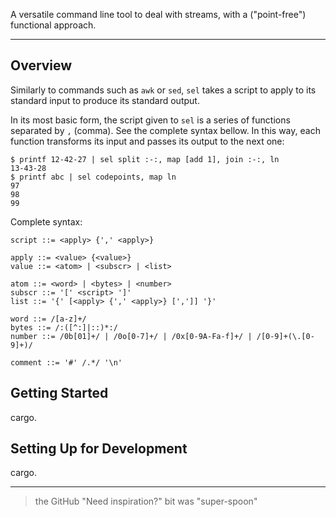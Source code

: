 A versatile command line tool to deal with streams, with a
("point-free") functional approach.

---

## Overview

Similarly to commands such as `awk` or `sed`, `sel` takes
a script to apply to its standard input to produce its
standard output.

In its most basic form, the script given to `sel` is
a series of functions separated by `,` (comma). See the
complete syntax bellow. In this way, each function
transforms its input and passes its output to the next one:
```console
$ printf 12-42-27 | sel split :-:, map [add 1], join :-:, ln
13-43-28
$ printf abc | sel codepoints, map ln
97
98
99
```

Complete syntax:
```bnf
script ::= <apply> {',' <apply>}

apply ::= <value> {<value>}
value ::= <atom> | <subscr> | <list>

atom ::= <word> | <bytes> | <number>
subscr ::= '[' <script> ']'
list ::= '{' [<apply> {',' <apply>} [',']] '}'

word ::= /[a-z]+/
bytes ::= /:([^:]|::)*:/
number ::= /0b[01]+/ | /0o[0-7]+/ | /0x[0-9A-Fa-f]+/ | /[0-9]+(\.[0-9]+)/

comment ::= '#' /.*/ '\n'
```

<!--Help on individual functions can be obtained with `-l`:
```console
$ sel -l map add
map :: (a -> b) -> [a] -> [b]
	make a new list by applying an unary operation to each value from a list

add :: Num -> Num -> Num
	add two numbers

$ sel -l
[... list of every functions ...]
```-->

## Getting Started

cargo.

## Setting Up for Development

cargo.

---

> the GitHub "Need inspiration?" bit was "super-spoon"
